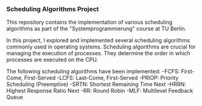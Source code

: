 ### Scheduling Algorithms Project

This repository contains the implementation of various scheduling algorithms as part of the "Systemprogrammierung" course at TU Berlin.

In this project, I explored and implemented several scheduling algorithms commonly used in operating systems. Scheduling algorithms are crucial for managing the execution of processes. They determine the order in which processes are executed on the CPU.

The following scheduling algorithms have been implemented:
-FCFS: First-Come, First-Served
-LCFS: Last-Come, First-Served
-PRIOP: Priority Scheduling (Preemptive)
-SRTN: Shortest Remaining Time Next
-HRRN: Highest Response Ratio Next
-RR: Round Robin
-MLF: Multilevel Feedback Queue
